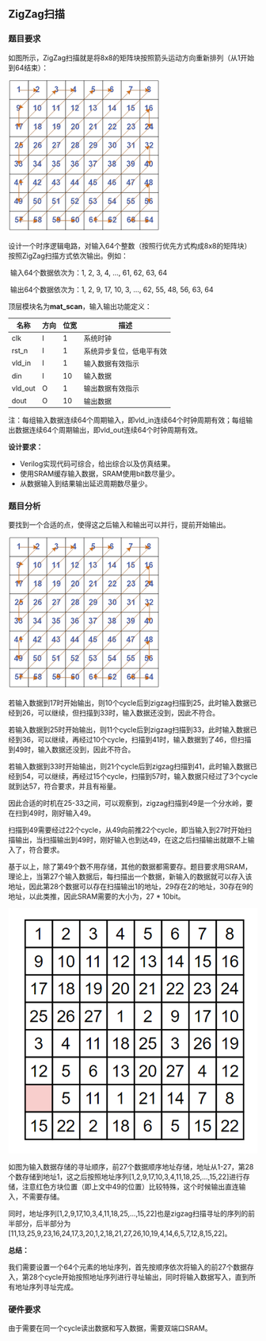 ## ZigZag扫描

### 题目要求

如图所示，ZigZag扫描就是将8x8的矩阵块按照箭头运动方向重新排列（从1开始到64结束）：

![zigzag_flow](.\doc\ZigZag_flow.png)

设计一个时序逻辑电路，对输入64个整数（按照行优先方式构成8x8的矩阵块）按照ZigZag扫描方式依次输出。例如：

​	输入64个数据依次为：1, 2, 3, 4, ..., 61, 62, 63, 64

​	输出64个数据依次为：1, 2, 9, 17, 10, 3, ..., 62, 55, 48, 56, 63, 64

顶层模块名为**mat_scan**，输入输出功能定义：

| **名称** | **方向** | **位宽** | **描述**                 |
| -------- | -------- | -------- | ------------------------ |
| clk      | I        | 1        | 系统时钟                 |
| rst_n    | I        | 1        | 系统异步复位，低电平有效 |
| vld_in   | I        | 1        | 输入数据有效指示         |
| din      | I        | 10       | 输入数据                 |
| vld_out  | O        | 1        | 输出数据有效指示         |
| dout     | O        | 10       | 输出数据                 |

注：每组输入数据连续64个周期输入，即vld_in连续64个时钟周期有效；每组输出数据连续64个周期输出，即vld_out连续64个时钟周期有效。

 

**设计要求：**

* Verilog实现代码可综合，给出综合以及仿真结果。
* 使用SRAM缓存输入数据，SRAM使用bit数尽量少。
* 从数据输入到结果输出延迟周期数尽量少。



### 题目分析

要找到一个合适的点，使得这之后输入和输出可以并行，提前开始输出。

![zigzag_flow](.\doc\ZigZag_flow.png)

若输入数据到17时开始输出，则10个cycle后到zigzag扫描到25，此时输入数据已经到26，可以继续，但扫描到33时，输入数据还没到，因此不符合。

若输入数据到25时开始输出，则11个cycle后到zigzag扫描到33，此时输入数据已经到36，可以继续，再经过10个cycle，扫描到41时，输入数据到了46，但扫描到49时，输入数据还没到，因此不符合。

若输入数据到33时开始输出，则21个cycle后到zigzag扫描到41，此时输入数据已经到54，可以继续，再经过15个cycle，扫描到57时，输入数据只经过了3个cycle就到达57，符合要求，并且有裕量。

因此合适的时机在25-33之间，可以观察到，zigzag扫描到49是一个分水岭，要在扫到49时，刚好输入49。

扫描到49需要经过22个cycle，从49向前推22个cycle，即当输入到27时开始扫描输出，当扫描输出到49时，刚好输入也到达49，在这之后扫描输出就跟不上输入了，符合要求。

基于以上，除了第49个数不用存储，其他的数据都需要存。题目要求用SRAM，理论上，当第27个输入数据后，每扫描出一个数据，新输入的数据就可以存入该地址，因此第28个数据可以存在扫描输出1的地址，29存在2的地址，30存在9的地址，以此类推，因此SRAM需要的大小为，27 * 10bit。

![zigzag mem map](./doc/zigzag_mem_map.png)

如图为输入数据存储的寻址顺序，前27个数据顺序地址存储，地址从1-27，第28个数存储到地址1，这之后按照地址序列[1,2,9,17,10,3,4,11,18,25,...,15,22]进行存储，注意红色方块位置（即上文中49的位置）比较特殊，这个时候输出直连输入，不需要存储。

同时，地址序列[1,2,9,17,10,3,4,11,18,25,...,15,22]也是zigzag扫描寻址的序列的前半部分，后半部分为[11,13,25,9,23,16,24,17,3,20,1,2,18,21,27,26,10,19,4,14,6,5,7,12,8,15,22]。

**总结：**

我们需要设置一个64个元素的地址序列，首先按顺序依次将输入的前27个数据存入，第28个cycle开始按照地址序列进行寻址输出，同时将输入数据写入，直到所有地址序列寻址完成。

### 硬件要求

由于需要在同一个cycle读出数据和写入数据，需要双端口SRAM。
